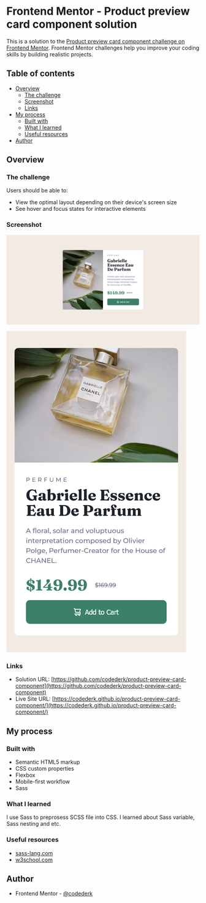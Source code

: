 # Frontend Mentor - Product preview card component solution

This is a solution to the [Product preview card component challenge on Frontend Mentor](https://www.frontendmentor.io/challenges/product-preview-card-component-GO7UmttRfa). Frontend Mentor challenges help you improve your coding skills by building realistic projects.

## Table of contents

- [Overview](#overview)
  - [The challenge](#the-challenge)
  - [Screenshot](#screenshot)
  - [Links](#links)
- [My process](#my-process)
  - [Built with](#built-with)
  - [What I learned](#what-i-learned)
  - [Useful resources](#useful-resources)
- [Author](#author)

## Overview

### The challenge

Users should be able to:

- View the optimal layout depending on their device's screen size
- See hover and focus states for interactive elements

### Screenshot

![](./screenshot/Screen%20Shot%202023-06-24%20at%2017.24.22.png)

![](./screenshot/Screen%20Shot%202023-06-24%20at%2017.23.45.png)

### Links

- Solution URL: [https://github.com/codederk/product-preview-card-component](https://github.com/codederk/product-preview-card-component)
- Live Site URL: [https://codederk.github.io/product-preview-card-component/](https://codederk.github.io/product-preview-card-component/)

## My process

### Built with

- Semantic HTML5 markup
- CSS custom properties
- Flexbox
- Mobile-first workflow
- Sass

### What I learned

I use Sass to preprosess SCSS file into CSS.
I learned about Sass variable, Sass nesting and etc.

### Useful resources

- [sass-lang.com](sass.lang.com/guide)
- [w3school.com](w3school.com/sass)

## Author

- Frontend Mentor - [@codederk](https://www.frontendmentor.io/profile/codederk)
